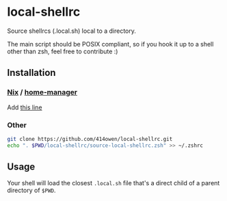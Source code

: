 # local-shellrc

Source shellrcs (.local.sh) local to a directory.

The main script should be POSIX compliant, so if you hook it up to a shell other than zsh, feel free to contribute :)

## Installation

### [Nix](https://nixos.org/nix/) / [home-manager](https://github.com/rycee/home-manager)

Add [this line](https://github.com/414owen/dotfiles/blob/2789e45114881fb242724ab01107b4fcd44a40d5/zsh.nix#L14)

### Other

```zsh
git clone https://github.com/414owen/local-shellrc.git
echo ". $PWD/local-shellrc/source-local-shellrc.zsh" >> ~/.zshrc
```

## Usage

Your shell will load the closest `.local.sh` file that's a direct child of a parent directory of `$PWD`.
